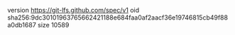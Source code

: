 version https://git-lfs.github.com/spec/v1
oid sha256:9dc30101963765662421188e684faa0af2aacf36e19746815cb49f88a0db1687
size 10589
